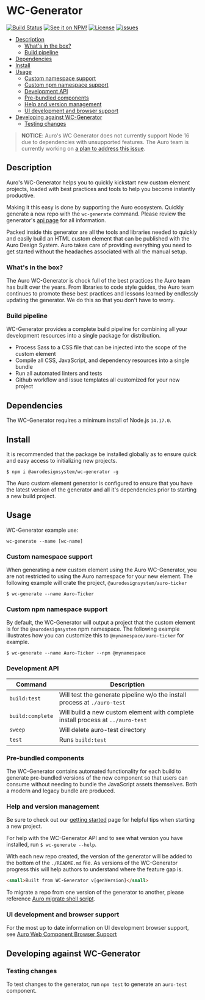 # WC-Generator

<!-- AURO-GENERATED-CONTENT:START (FILE:src=./docs/topics/badges.md) -->
<!-- The below content is automatically added from ./docs/topics/badges.md -->
[![Build Status](https://img.shields.io/github/workflow/status/AlaskaAirlines/WC-Generator/Test%20and%20publish?branch=master&style=for-the-badge)](https://github.com/AlaskaAirlines/WC-Generator/actions?query=workflow%3A%22test+and+publish%22)
[![See it on NPM!](https://img.shields.io/npm/v/@aurodesignsystem/wc-generator.svg?style=for-the-badge&color=orange)](https://www.npmjs.com/package/@aurodesignsystem/wc-generator)
[![License](https://img.shields.io/npm/l/@aurodesignsystem/wc-generator.svg?color=blue&style=for-the-badge)](https://www.apache.org/licenses/LICENSE-2.0)
[![issues](https://img.shields.io/github/issues-raw/AlaskaAirlines/WC-Generator?style=for-the-badge)](https://github.com/AlaskaAirlines/WC-Generator/issues)
<!-- AURO-GENERATED-CONTENT:END -->

<!-- AURO-GENERATED-CONTENT:START (TOC) -->
- [Description](#description)
  - [What's in the box?](#whats-in-the-box)
  - [Build pipeline](#build-pipeline)
- [Dependencies](#dependencies)
- [Install](#install)
- [Usage](#usage)
  - [Custom namespace support](#custom-namespace-support)
  - [Custom npm namespace support](#custom-npm-namespace-support)
  - [Development API](#development-api)
  - [Pre-bundled components](#pre-bundled-components)
  - [Help and version management](#help-and-version-management)
  - [UI development and browser support](#ui-development-and-browser-support)
- [Developing against WC-Generator](#developing-against-wc-generator)
  - [Testing changes](#testing-changes)
<!-- AURO-GENERATED-CONTENT:END -->

<link rel="stylesheet" href="https://unpkg.com/@alaskaairux/design-tokens@latest/dist/tokens/CSSCustomProperties.css" />
<link rel="stylesheet" href="https://unpkg.com/@alaskaairux/webcorestylesheets@latest/dist/bundled/essentials.css" />

<!-- AURO-GENERATED-CONTENT:START (FILE:src=./docs/topics/alerts.md) -->
<!-- The below content is automatically added from ./docs/topics/alerts.md -->
> **NOTICE**: Auro's WC Generator does not currently support Node 16 due to dependencies with unsupported features. The Auro team is currently working on [a plan to address this issue](https://github.com/AlaskaAirlines/WC-Generator/issues/226).
<!-- AURO-GENERATED-CONTENT:END -->

## Description

<!-- AURO-GENERATED-CONTENT:START (FILE:src=./docs/topics/description.md) -->
<!-- The below content is automatically added from ./docs/topics/description.md -->
Auro's WC-Generator helps you to quickly kickstart new custom element projects, loaded with best practices and tools to help you become instantly productive.

Making it this easy is done by supporting the Auro ecosystem. Quickly generate a new repo with the `wc-generate` command. Please review the generator's [api page](https://auro.alaskaair.com/getting-started/developers/generator/generator/api) for all information.

Packed inside this generator are all the tools and libraries needed to quickly and easily build an HTML custom element that can be published with the Auro Design System. Auro takes care of providing everything you need to get started without the headaches associated with all the manual setup.

### What's in the box?

The Auro WC-Generator is chock full of the best practices the Auro team has built over the years. From libraries to code style guides, the Auro team continues to promote these best practices and lessons learned by endlessly updating the generator. We do this so that you don't have to worry.

### Build pipeline

WC-Generator provides a complete build pipeline for combining all your development resources into a single package for distribution.

* Process Sass to a CSS file that can be injected into the scope of the custom element
* Compile all CSS, JavaScript, and dependency resources into a single bundle
* Run all automated linters and tests
* Github workflow and issue templates all customized for your new project
<!-- AURO-GENERATED-CONTENT:END -->

## Dependencies

<!-- AURO-GENERATED-CONTENT:START (FILE:src=./docs/topics/dependencies.md) -->
<!-- The below content is automatically added from ./docs/topics/dependencies.md -->
The WC-Generator requires a minimum install of Node.js `14.17.0`.
<!-- AURO-GENERATED-CONTENT:END -->

## Install

<!-- AURO-GENERATED-CONTENT:START (FILE:src=./docs/topics/install.md) -->
<!-- The below content is automatically added from ./docs/topics/install.md -->
It is recommended that the package be installed globally as to ensure quick and easy access to initializing new projects.

```shell
$ npm i @aurodesignsystem/wc-generator -g
```

The Auro custom element generator is configured to ensure that you have the latest version of the generator and all it's dependencies prior to starting a new build project.
<!-- AURO-GENERATED-CONTENT:END -->

## Usage

<!-- AURO-GENERATED-CONTENT:START (FILE:src=./docs/topics/usage/basic.md) -->
<!-- The below content is automatically added from ./docs/topics/usage/basic.md -->
WC-Generator example use:

```
wc-generate --name [wc-name]
```
<!-- AURO-GENERATED-CONTENT:END -->

<!-- AURO-GENERATED-CONTENT:START (FILE:src=./docs/topics/usage/namespaceSupport.md) -->
<!-- The below content is automatically added from ./docs/topics/usage/namespaceSupport.md -->
### Custom namespace support

When generating a new custom element using the Auro WC-Generator, you are not restricted to using the Auro namespace for your new element. The following example will crate the project, `@aurodesignsystem/auro-ticker`

```shell
$ wc-generate --name Auro-Ticker
```

### Custom npm namespace support

By default, the WC-Generator will output a project that the custom element is for the `@aurodesignsystem` npm namespace. The following example illustrates how you can customize this to `@mynamespace/auro-ticker` for example.

```shell
$ wc-generate --name Auro-Ticker --npm @mynamespace
```
<!-- AURO-GENERATED-CONTENT:END -->

### Development API

<!-- AURO-GENERATED-CONTENT:START (FILE:src=./docs/topics/usage/developmentApi.md) -->
<!-- The below content is automatically added from ./docs/topics/usage/developmentApi.md -->
| Command | Description |
| --- | --- |
| `build:test` | Will test the generate pipeline w/o the install process at `./auro-test`
| `build:complete` | Will build a new custom element with complete install process at `../auro-test`
| `sweep` | Will delete auro-test directory
| `test` | Runs `build:test`
<!-- AURO-GENERATED-CONTENT:END -->

### Pre-bundled components

<!-- AURO-GENERATED-CONTENT:START (FILE:src=./docs/topics/usage/bundles.md) -->
<!-- The below content is automatically added from ./docs/topics/usage/bundles.md -->
The WC-Generator contains automated functionality for each build to generate pre-bundled versions of the new component so that users can consume without needing to bundle the JavaScript assets themselves. Both a modern and legacy bundle are produced.
<!-- AURO-GENERATED-CONTENT:END -->

### Help and version management

<!-- AURO-GENERATED-CONTENT:START (FILE:src=./docs/topics/help.md) -->
<!-- The below content is automatically added from ./docs/topics/help.md -->
Be sure to check out our [getting started](https://auro.alaskaair.com/aurolabs/minors) page for helpful tips when starting a new project.

For help with the WC-Generator API and to see what version you have installed, run `$ wc-generate --help`.

With each new repo created, the version of the generator will be added to the bottom of the `./README.md` file. As versions of the WC-Generator progress this will help authors to understand where the feature gap is.

```html
<small>Built from WC-Generator v[genVersion]</small>
```

To migrate a repo from one version of the generator to another, please reference [Auro migrate shell script](https://auro.alaskaair.com/getting-started/developers/generator/upgrade).
<!-- AURO-GENERATED-CONTENT:END -->

### UI development and browser support

For the most up to date information on UI development browser support, see [Auro Web Component Browser Support](https://auro.alaskaair.com/support/browsersSupport)

## Developing against WC-Generator

<!-- AURO-GENERATED-CONTENT:START (FILE:src=./docs/topics/testGenerator.md) -->
<!-- The below content is automatically added from ./docs/topics/testGenerator.md -->
### Testing changes

To test changes to the generator, run `npm test` to generate an `auro-test` component.
<!-- AURO-GENERATED-CONTENT:END -->
